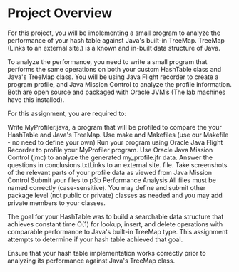 # Project Overview
For this project, you will be implementing a small program to analyze the performance of your hash table against Java's built-in TreeMap.  TreeMap (Links to an external site.) is a known and in-built data structure of Java.

To analyze the performance, you need to write a small program that performs the same operations on both your custom HashTable class and Java's TreeMap class. You will be using Java Flight recorder to create a program profile, and Java Mission Control to analyze the profile information.  Both are open source and packaged with Oracle JVM’s (The lab machines have this installed).

For this assignment, you are required to:

Write MyProfiler.java, a program that will be profiled to compare the your HashTable and Java's TreeMap.
Use make and Makefiles (use our Makefile - no need to define your own)
Run your program using Oracle Java Flight Recorder to profile your MyProfiler program. 
Use Oracle Java Mission Control (jmc) to analyze the generated my_profile.jfr data.
Answer the questions in conclusions.txtLinks to an external site. file.
Take screenshots of the relevant parts of your profile data as viewed from Java Mission Control
Submit your files to p3b Performance Analysis
All files must be named correctly (case-sensitive). You may define and submit other package level (not public or private) classes as needed and you may add private members to your classes.

The goal for your HashTable was to build a searchable data structure that achieves constant time O(1) for lookup, insert, and delete operations with comparable performance to Java's built-in TreeMap type.  This assignment attempts to determine if your hash table achieved that goal.

Ensure that your hash table implementation works correctly prior to analyzing its performance against Java's TreeMap class. 
